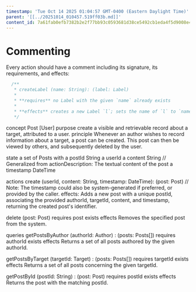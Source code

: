 ```yaml
---
timestamp: 'Tue Oct 14 2025 01:04:57 GMT-0400 (Eastern Daylight Time)'
parent: '[[../20251014_010457.519ff03b.md]]'
content_id: 7a61fab0efb7382b2e2f77bb93c0593681d38ce5492cb1eda4f5d9008e4bc2fc
---
```


# Commenting

Every action should have a comment including its signature, its requirements, and effects:

```typescript
  /**
   * createLabel (name: String): (label: Label)
   *
   * **requires** no Label with the given `name` already exists
   *
   * **effects** creates a new Label `l`; sets the name of `l` to `name`; returns `l` as `label`
   */
```

concept Post \[User]
purpose create a visible and retrievable record about a target, attributed to a user.
principle Whenever an author wishes to record information about a target, a post can be created. This post can then be viewed by others, and subsequently deleted by the user.

state
a set of Posts with
a postId String
a userId
a content String        // Generalized from actionDescription: The textual content of the post
a timestamp DateTime

actions
create (userId, content: String, timestamp: DateTime): (post: Post)
// Note: The timestamp could also be system-generated if preferred, or provided by the caller.
effects: Adds a new post with a unique postId, associating the provided authorId, targetId, content, and timestamp, returning the created post's identifier.

delete (post: Post)
requires post exists
effects Removes the specified post from the system.

queries
getPostsByAuthor (authorId: Author) : (posts: Posts\[])
requires authorId exists
effects Returns a set of all posts authored by the given authorId.

getPostsByTarget (targetId: Target) : (posts: Posts\[])
requires targetId exists
effects Returns a set of all posts concerning the given targetId.

getPostById (postId: String) : (post: Post)
requires postId exists
effects Returns the post with the matching postId.
